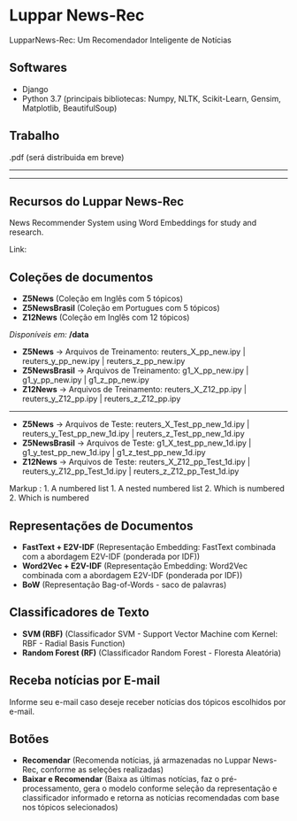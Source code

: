 # Luppar News-Rec
LupparNews-Rec: Um Recomendador Inteligente de Notícias

Softwares
---------
- Django
- Python 3.7 (principais bibliotecas: Numpy, NLTK, Scikit-Learn, Gensim, Matplotlib, BeautifulSoup)

Trabalho
------------
.pdf (será distribuida em breve)

--------------------------------------------------------------------------------------------------
--------------------------------------------------------------------------------------------------
Recursos do Luppar News-Rec
-----------
News Recommender System using Word Embeddings for study and research.

Link: 

Coleções de documentos
-----
- **Z5News** (Coleção em Inglês com 5 tópicos)
- **Z5NewsBrasil** (Coleção em Portugues com 5 tópicos)
- **Z12News** (Coleção em Inglês com 12 tópicos)

*Disponíveis em:* **/data**
- **Z5News** -> Arquivos de Treinamento: reuters_X_pp_new.ipy | reuters_y_pp_new.ipy | reuters_z_pp_new.ipy
- **Z5NewsBrasil** -> Arquivos de Treinamento: g1_X_pp_new.ipy | g1_y_pp_new.ipy | g1_z_pp_new.ipy
- **Z12News** -> Arquivos de Treinamento: reuters_X_Z12_pp.ipy | reuters_y_Z12_pp.ipy | reuters_z_Z12_pp.ipy
-----
- **Z5News** -> Arquivos de Teste: reuters_X_Test_pp_new_1d.ipy | reuters_y_Test_pp_new_1d.ipy | reuters_z_Test_pp_new_1d.ipy
- **Z5NewsBrasil** -> Arquivos de Teste: g1_X_test_pp_new_1d.ipy | g1_y_test_pp_new_1d.ipy | g1_z_test_pp_new_1d.ipy
- **Z12News** -> Arquivos de Teste: reuters_X_Z12_pp_Test_1d.ipy | reuters_y_Z12_pp_Test_1d.ipy | reuters_z_Z12_pp_Test_1d.ipy

Markup : 1. A numbered list
              1. A nested numbered list
              2. Which is numbered
          2. Which is numbered

Representações de Documentos
-------------
- **FastText + E2V-IDF** (Representação Embedding: FastText combinada com a abordagem E2V-IDF (ponderada por IDF))
- **Word2Vec + E2V-IDF** (Representação Embedding: Word2Vec combinada com a abordagem E2V-IDF (ponderada por IDF))
- **BoW** (Representação Bag-of-Words - saco de palavras)

Classificadores de Texto
-------------
- **SVM (RBF)** (Classificador SVM - Support Vector Machine com Kernel: RBF - Radial Basis Function)
- **Random Forest (RF)** (Classificador Random Forest - Floresta Aleatória)

Receba notícias por E-mail
-------------
Informe seu e-mail caso deseje receber notícias dos tópicos escolhidos por e-mail.

Botões
-------------
- **Recomendar** (Recomenda notícias, já armazenadas no Luppar News-Rec, conforme as seleções realizadas)
- **Baixar e Recomendar** (Baixa as últimas notícias, faz o pré-processamento, gera o modelo conforme seleção da representação e classificador informado e retorna as notícias recomendadas com base nos tópicos selecionados)

